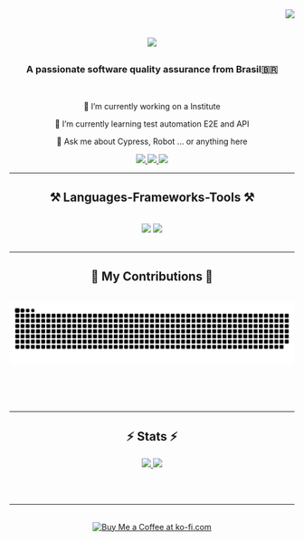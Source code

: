 <img align="right" src="https://visitor-badge.laobi.icu/badge?page_id=salesp07.salesp07" />

<h1 align="center">
    <img src="https://readme-typing-svg.herokuapp.com/?font=Righteous&size=35&center=true&vCenter=true&width=500&height=70&duration=4000&lines=Hi+There!+👋;+I'm+Gabriel+Tanaka!;" />
</h1>

<h3 align="center">A passionate software quality assurance from Brasil🇧🇷 </h3>

<br/>

<div align="center">
 
🔭 I’m currently working on a Institute

🌱 I’m currently learning test automation E2E and API

💬 Ask me about Cypress, Robot ... or anything here

 </div>
 
<div align="center"> 
  <a href="mailto:gabrieltnk763@gmail.com">
    <img src="https://img.shields.io/badge/Gmail-333333?style=for-the-badge&logo=gmail&logoColor=red" />
  </a>
  <a href="https://linkedin.com/in/gabrieltnk763" target="_blank">
    <img src="https://img.shields.io/badge/LinkedIn-0077B5?style=for-the-badge&logo=linkedin&logoColor=white" target="_blank" />
  </a>
  <a href="[https://salesp07.github.io](https://github.com/gabrieltanaka763)" target="_blank">
     <img src="https://img.shields.io/badge/Portfolio-FF5722?style=for-the-badge&logo=todoist&logoColor=white" target="_blank" /> <!-- sqlite, safari, google-chrome are other good icon options -->
  </a>
</div>

 <hr/>
 
<h2 align="center">⚒️ Languages-Frameworks-Tools ⚒️</h2>
<br/>
<div align="center">
    <img src="https://skillicons.dev/icons?i=,html,css,vscode,github,git" />
    <img src="https://skillicons.dev/icons?i=nodejs,python,javascript,typescript,selenium,cs,java" /><br>
</div>

<br/>
<hr/>

<div align="center">
  <h2>🐍 My Contributions 🐍</h2>
  <br>
  <img alt="snake eating my contributions" src="https://raw.githubusercontent.com/salesp07/salesp07/output/github-contribution-grid-snake.svg" />
  
  <br/><br/><br/>
</div>

<hr/>

<h2 align="center">⚡ Stats ⚡</h2>
<div align="center">
  <a href="https://github.com/gabrieltanaka763">
  <img height="150em" src="https://github-readme-stats.vercel.app/api?username=gabrieltanaka763&show_icons=true&theme=darka&include_all_commits=true&count_private=true"/>
  <img height="150em" src="https://github-readme-stats.vercel.app/api/top-langs/?username=gabrieltanaka763&layout=compact&langs_count=7&theme=darka"/>
</div>

<br/><br/>

<hr/>

<br/>

<div align="center">
<a href='https://ko-fi.com/V7V4RAK9C' target='_blank'><img height='64' style='border:0px;height:64px;' src='https://storage.ko-fi.com/cdn/kofi1.png?v=3' border='0' alt='Buy Me a Coffee at ko-fi.com' /></a>
</div>

<br/>
